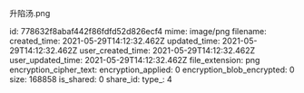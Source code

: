 升陷汤.png

id: 778632f8abaf442f86fdfd52d826ecf4
mime: image/png
filename: 
created_time: 2021-05-29T14:12:32.462Z
updated_time: 2021-05-29T14:12:32.462Z
user_created_time: 2021-05-29T14:12:32.462Z
user_updated_time: 2021-05-29T14:12:32.462Z
file_extension: png
encryption_cipher_text: 
encryption_applied: 0
encryption_blob_encrypted: 0
size: 168858
is_shared: 0
share_id: 
type_: 4